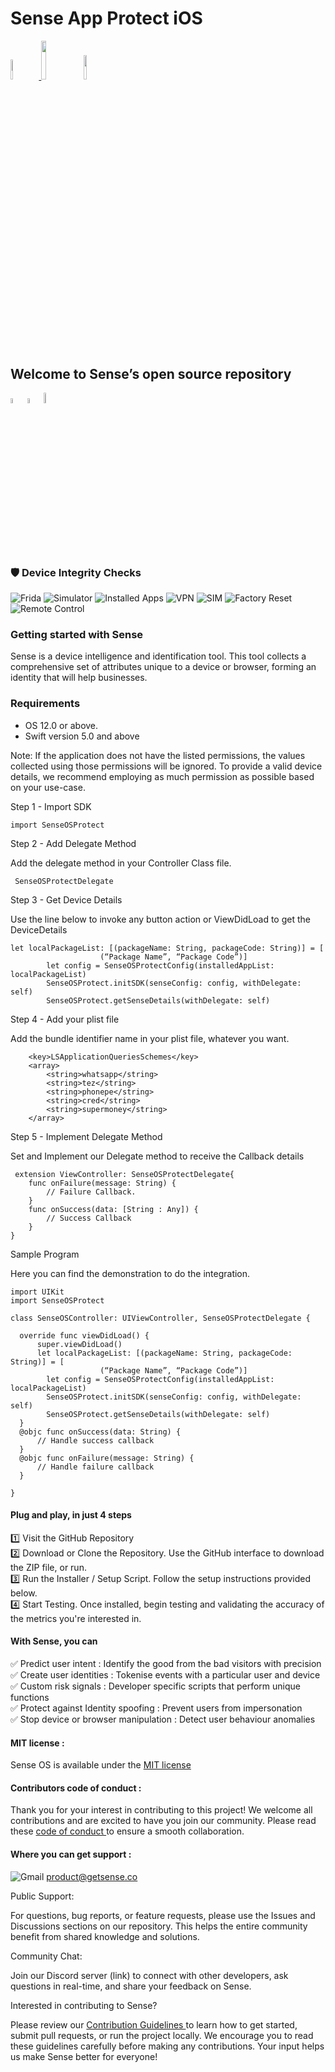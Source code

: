 <h1>Sense App Protect iOS</h1>

<p width="100%">
    <a href="https://github.com/sense-opensource/sense-app-protect-ios/blob/main/LICENSE"> 
        <img width="9%" src="https://custom-icon-badges.demolab.com/github/license/denvercoder1/custom-icon-badges?logo=law">
    </a>
    <img width="12.6%" src="https://badge-generator.vercel.app/api?icon=Github&label=Last%20Commit&status=May&color=6941C6"/> 
    <a href="https://discord.gg/hzNHTpwt">
        <img width="10%" src="https://badge-generator.vercel.app/api?icon=Discord&label=Discord&status=Live&color=6941C6"> 
    </a>
</p>

<h2>Welcome to Sense’s open source repository</h2>

<p width="100%">  
<img width="4.5%" src="https://custom-icon-badges.demolab.com/badge/Fork-orange.svg?logo=fork"> 
<img width="4.5%" src="https://custom-icon-badges.demolab.com/badge/Star-yellow.svg?logo=star"> 
<img width="6.5%" src="https://custom-icon-badges.demolab.com/badge/Commit-green.svg?logo=git-commit&logoColor=fff"> 
</p>

### 🛡️ Device Integrity Checks

![Frida](https://img.shields.io/badge/Frida-blue)
![Simulator](https://img.shields.io/badge/Simulator-orange)
![Installed Apps](https://img.shields.io/badge/Installed_Apps-yellow)
![VPN](https://img.shields.io/badge/VPN-lightblue)
![SIM](https://img.shields.io/badge/SIM-lightgreen)
![Factory Reset](https://img.shields.io/badge/Factory_Reset-darkgreen)
![Remote Control](https://img.shields.io/badge/Remote_Control-darkblue)

<h3>Getting started with Sense </h3>

Sense is a device intelligence and identification tool. This tool collects a comprehensive set of attributes unique to a device or browser, forming an identity that will help businesses.

<h3>Requirements</h3>

* OS 12.0 or above.
* Swift version 5.0 and above


Note: If the application does not have the listed permissions, the values collected using those permissions will be ignored. To provide a valid device details, we recommend employing as much permission as possible based on your use-case.

 Step 1 - Import SDK
 ```
 import SenseOSProtect
```

 Step 2 - Add Delegate Method

 Add the delegate method in your Controller Class file.
```
 SenseOSProtectDelegate
```
 Step 3 - Get Device Details

Use the line below to invoke any button action or ViewDidLoad to get the DeviceDetails
```
let localPackageList: [(packageName: String, packageCode: String)] = [
                    (“Package Name”, “Package Code”)]        
        let config = SenseOSProtectConfig(installedAppList: localPackageList)
        SenseOSProtect.initSDK(senseConfig: config, withDelegate: self)
        SenseOSProtect.getSenseDetails(withDelegate: self)
```
 Step 4 - Add your plist file
 
Add the bundle identifier name in your plist file, whatever you want.
```
	<key>LSApplicationQueriesSchemes</key>
	<array>
		<string>whatsapp</string>
		<string>tez</string>
		<string>phonepe</string>
		<string>cred</string>
		<string>supermoney</string>
	</array>
```
 Step 5 - Implement Delegate Method

 Set and Implement our Delegate method to receive the Callback details

```
 extension ViewController: SenseOSProtectDelegate{
    func onFailure(message: String) {
        // Failure Callback.
    }
    func onSuccess(data: [String : Any]) {
        // Success Callback
    }
}
```
 Sample Program

Here you can find the demonstration to do the integration.
```
import UIKit
import SenseOSProtect

class SenseOSController: UIViewController, SenseOSProtectDelegate {

  override func viewDidLoad() {
      super.viewDidLoad()
      let localPackageList: [(packageName: String, packageCode: String)] = [
                    (“Package Name”, “Package Code”)]      
        let config = SenseOSProtectConfig(installedAppList: localPackageList)
        SenseOSProtect.initSDK(senseConfig: config, withDelegate: self)
        SenseOSProtect.getSenseDetails(withDelegate: self)
  }
  @objc func onSuccess(data: String) {     
      // Handle success callback
  }
  @objc func onFailure(message: String) {
      // Handle failure callback
  }

}
 ```

<h4>Plug and play, in just 4 steps</h3>  

1️⃣ Visit the GitHub Repository</br>
2️⃣ Download or Clone the Repository. Use the GitHub interface to download the ZIP file, or run.</br>
3️⃣ Run the Installer / Setup Script. Follow the setup instructions provided below.</br>
4️⃣ Start Testing. Once installed, begin testing and validating the accuracy of the metrics you're interested in.</br>

#### With Sense, you can  

✅ Predict user intent : Identify the good from the bad visitors with precision  
✅ Create user identities : Tokenise events with a particular user and device  
✅ Custom risk signals : Developer specific scripts that perform unique functions  
✅ Protect against Identity spoofing : Prevent users from impersonation  
✅ Stop device or browser manipulation : Detect user behaviour anomalies 


#### MIT license : 

Sense OS is available under the <a href="https://github.com/sense-opensource/sense-app-protect-ios/blob/main/LICENSE"> MIT license </a>

#### Contributors code of conduct : 

Thank you for your interest in contributing to this project! We welcome all contributions and are excited to have you join our community. Please read these <a href="https://github.com/sense-opensource/sense-app-protect-ios/blob/main/code_of_conduct.md"> code of conduct </a> to ensure a smooth collaboration.

#### Where you can get support :     
![Gmail](https://img.shields.io/badge/Gmail-D14836?logo=gmail&logoColor=white)       product@getsense.co 

Public Support:

For questions, bug reports, or feature requests, please use the Issues and Discussions sections on our repository. This helps the entire community benefit from shared knowledge and solutions.

Community Chat:

Join our Discord server (link) to connect with other developers, ask questions in real-time, and share your feedback on Sense.

Interested in contributing to Sense?

Please review our <a href="https://github.com/sense-opensource/sense-app-protect-ios/blob/main/CONTRIBUTING.md"> Contribution Guidelines </a> to learn how to get started, submit pull requests, or run the project locally. We encourage you to read these guidelines carefully before making any contributions. Your input helps us make Sense better for everyone!
